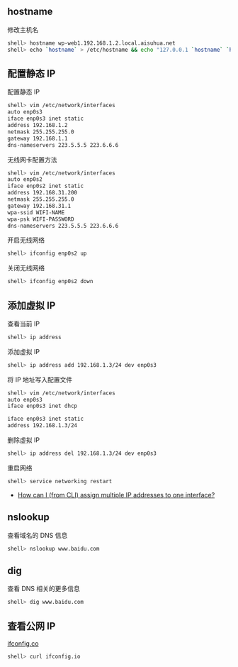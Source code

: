 ## hostname

修改主机名

```sh
shell> hostname wp-web1.192.168.1.2.local.aisuhua.net
shell> echo `hostname` > /etc/hostname && echo "127.0.0.1 `hostname` `hostname -s`" >> /etc/hosts
```

## 配置静态 IP

配置静态 IP

```sh
shell> vim /etc/network/interfaces
auto enp0s3
iface enp0s3 inet static
address 192.168.1.2
netmask 255.255.255.0
gateway 192.168.1.1
dns-nameservers 223.5.5.5 223.6.6.6
```

无线网卡配置方法

```sh
shell> vim /etc/network/interfaces
auto enp0s2
iface enp0s2 inet static
address 192.168.31.200
netmask 255.255.255.0
gateway 192.168.31.1
wpa-ssid WIFI-NAME
wpa-psk WIFI-PASSWORD
dns-nameservers 223.5.5.5 223.6.6.6
```

开启无线网络

```sh
shell> ifconfig enp0s2 up
```

关闭无线网络

```sh
shell> ifconfig enp0s2 down
```

## 添加虚拟 IP

查看当前 IP

```sh
shell> ip address
```

添加虚拟 IP

```sh
shell> ip address add 192.168.1.3/24 dev enp0s3
```

将 IP 地址写入配置文件

```sh
shell> vim /etc/network/interfaces
auto enp0s3
iface enp0s3 inet dhcp

iface enp0s3 inet static
address 192.168.1.3/24
```

删除虚拟 IP

```sh
shell> ip address del 192.168.1.3/24 dev enp0s3
```

重启网络

```sh
shell> service networking restart
```

- [How can I (from CLI) assign multiple IP addresses to one interface?](https://askubuntu.com/questions/547289/how-can-i-from-cli-assign-multiple-ip-addresses-to-one-interface)

## nslookup

查看域名的 DNS 信息

```sh
shell> nslookup www.baidu.com   
```

## dig

查看 DNS 相关的更多信息

```sh
shell> dig www.baidu.com
```

## 查看公网 IP

[ifconfig.co](https://github.com/mpolden/echoip)

```sh
shell> curl ifconfig.io
```


